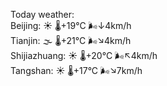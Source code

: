 Today weather:  
Beijing: ☀️   🌡️+19°C 🌬️↓4km/h  
Tianjin: 🌫  🌡️+21°C 🌬️↘4km/h  
Shijiazhuang: ☀️   🌡️+20°C 🌬️↖4km/h  
Tangshan: ☀️   🌡️+17°C 🌬️↘7km/h  
